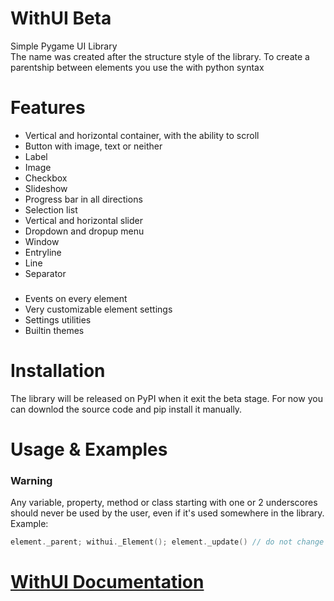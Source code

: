 # WithUI Beta

Simple Pygame UI Library <br>
The name was created after the structure style of the library. To create a parentship between elements you use the with python syntax

# Features

- Vertical and horizontal container, with the ability to scroll
- Button with image, text or neither
- Label
- Image
- Checkbox
- Slideshow
- Progress bar in all directions
- Selection list
- Vertical and horizontal slider
- Dropdown and dropup menu
- Window
- Entryline
- Line
- Separator
###
- Events on every element
- Very customizable element settings
- Settings utilities
- Builtin themes

# Installation
The library will be released on PyPI when it exit the beta stage. For now you can downlod the source code and pip install it manually.

# Usage & Examples

### Warning
Any variable, property, method or class starting with one or 2 underscores should never be used by the user, even if it's used somewhere in the library. Example:
```c
element._parent; withui._Element(); element._update() // do not change this!
```

# [WithUI Documentation](docsmd/docs.md)